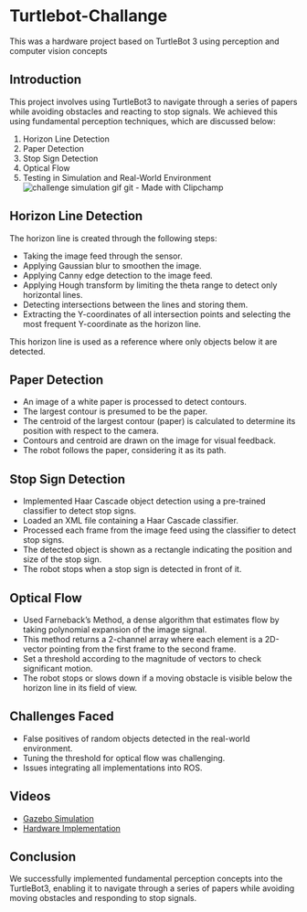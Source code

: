 # Turtlebot-Challange
This was a hardware project based on TurtleBot 3 using perception and computer vision concepts

## Introduction
This project involves using TurtleBot3 to navigate through a series of papers while avoiding obstacles and reacting to stop signals. We achieved this using fundamental perception techniques, which are discussed below:

1. Horizon Line Detection
2. Paper Detection
3. Stop Sign Detection
4. Optical Flow
5. Testing in Simulation and Real-World Environment
![challenge simulation gif git - Made with Clipchamp](https://github.com/cravotics/Turtlebot-Challange/assets/90138418/b7e1a330-b372-4e93-8ec0-f2edad7a2800)

## Horizon Line Detection
The horizon line is created through the following steps:
- Taking the image feed through the sensor.
- Applying Gaussian blur to smoothen the image.
- Applying Canny edge detection to the image feed.
- Applying Hough transform by limiting the theta range to detect only horizontal lines.
- Detecting intersections between the lines and storing them.
- Extracting the Y-coordinates of all intersection points and selecting the most frequent Y-coordinate as the horizon line.

This horizon line is used as a reference where only objects below it are detected.

## Paper Detection
- An image of a white paper is processed to detect contours.
- The largest contour is presumed to be the paper.
- The centroid of the largest contour (paper) is calculated to determine its position with respect to the camera.
- Contours and centroid are drawn on the image for visual feedback.
- The robot follows the paper, considering it as its path.

## Stop Sign Detection
- Implemented Haar Cascade object detection using a pre-trained classifier to detect stop signs.
- Loaded an XML file containing a Haar Cascade classifier.
- Processed each frame from the image feed using the classifier to detect stop signs.
- The detected object is shown as a rectangle indicating the position and size of the stop sign.
- The robot stops when a stop sign is detected in front of it.

## Optical Flow
- Used Farneback’s Method, a dense algorithm that estimates flow by taking polynomial expansion of the image signal.
- This method returns a 2-channel array where each element is a 2D-vector pointing from the first frame to the second frame.
- Set a threshold according to the magnitude of vectors to check significant motion.
- The robot stops or slows down if a moving obstacle is visible below the horizon line in its field of view.

## Challenges Faced
- False positives of random objects detected in the real-world environment.
- Tuning the threshold for optical flow was challenging.
- Issues integrating all implementations into ROS.

## Videos
- [Gazebo Simulation](https://drive.google.com/file/d/12pGSvqSViUToGuILA8yy3oCMIlkS39Y1/view?usp=sharing)
- [Hardware Implementation](https://drive.google.com/file/d/16jdQquowrQ5lzWmg7DGVOj4qLhHYky2y/view?usp=sharing)

## Conclusion
We successfully implemented fundamental perception concepts into the TurtleBot3, enabling it to navigate through a series of papers while avoiding moving obstacles and responding to stop signals.


